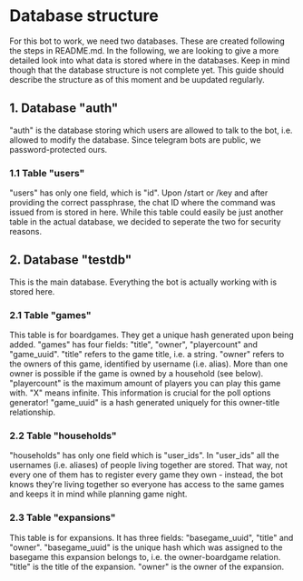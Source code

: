 # Database structure

For this bot to work, we need two databases. These are created following the steps in README.md.
In the following, we are looking to give a more detailed look into what data is stored where in the databases.
Keep in mind though that the database structure is not complete yet. This guide should describe the structure as of this moment and be uupdated regularly.

## 1. Database "auth"

"auth" is the database storing which users are allowed to talk to the bot, i.e. allowed to modify the database. Since telegram bots are public, we password-protected ours.

### 1.1 Table "users"

"users" has only one field, which is "id". Upon /start or /key and after providing the correct passphrase, the chat ID where the command was issued from is stored in here.
While this table could easily be just another table in the actual database, we decided to seperate the two for security reasons. 

## 2. Database "testdb"

This is the main database. Everything the bot is actually working with is stored here.

### 2.1 Table "games"
This table is for boardgames. They get a unique hash generated upon being added.
"games" has four fields: "title", "owner", "playercount" and "game_uuid".
"title" refers to the game title, i.e. a string.
"owner" refers to the owners of this game, identified by username (i.e. alias). More than one owner is possible if the game is owned by a household (see below).
"playercount" is the maximum amount of players you can play this game with. "X" means infinite. This information is crucial for the poll options generator!
"game_uuid" is a hash generated uniquely for this owner-title relationship.

### 2.2 Table "households"
"households" has only one field which is "user_ids".
In "user_ids" all the usernames (i.e. aliases) of people living together are stored. That way, not every one of them has to register every game they own - instead, the bot knows they're living together so everyone has access to the same games and keeps it in mind while planning game night. 

### 2.3 Table "expansions"
This table is for expansions. It has three fields: "basegame_uuid", "title" and "owner".
"basegame_uuid" is the unique hash which was assigned to the basegame this expansion belongs to, i.e. the owner-boardgame relation.
 "title" is the title of the expansion.
 "owner" is the owner of the expansion.